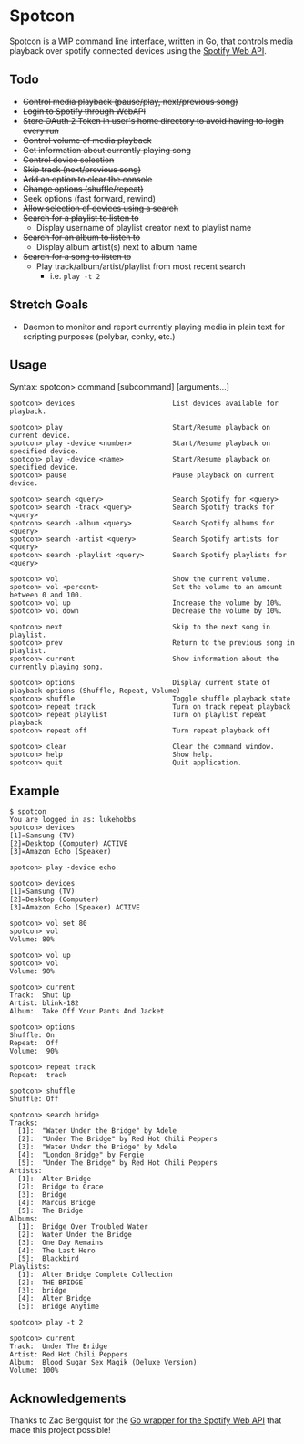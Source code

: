 # Spotcon

Spotcon is a WIP command line interface, written in Go, that controls media playback over spotify connected devices using the [Spotify Web API](https://api.spotify.com).

## Todo

- ~~Control media playback (pause/play, next/previous song)~~
- ~~Login to Spotify through WebAPI~~
- ~~Store OAuth 2 Token in user's home directory to avoid having to login every run~~
- ~~Control volume of media playback~~
- ~~Get information about currently playing song~~
- ~~Control device selection~~
- ~~Skip track (next/previous song)~~
- ~~Add an option to clear the console~~
- ~~Change options (shuffle/repeat)~~
- Seek options (fast forward, rewind)
- ~~Allow selection of devices using a search~~
- ~~Search for a playlist to listen to~~
  - Display username of playlist creator next to playlist name
- ~~Search for an album to listen to~~
  - Display album artist(s) next to album name
- ~~Search for a song to listen to~~
  - Play track/album/artist/playlist from most recent search
    - i.e. `play -t 2`

## Stretch Goals

- Daemon to monitor and report currently playing media in plain text for scripting purposes (polybar, conky, etc.)

## Usage

Syntax: spotcon> command [subcommand] [arguments...]

```
spotcon> devices                        List devices available for playback.

spotcon> play                           Start/Resume playback on current device.
spotcon> play -device <number>          Start/Resume playback on specified device.
spotcon> play -device <name>            Start/Resume playback on specified device.
spotcon> pause                          Pause playback on current device.

spotcon> search <query>                 Search Spotify for <query>
spotcon> search -track <query>          Search Spotify tracks for <query>
spotcon> search -album <query>          Search Spotify albums for <query>
spotcon> search -artist <query>         Search Spotify artists for <query>
spotcon> search -playlist <query>       Search Spotify playlists for <query>

spotcon> vol                            Show the current volume.
spotcon> vol <percent>                  Set the volume to an amount between 0 and 100.
spotcon> vol up                         Increase the volume by 10%.
spotcon> vol down                       Decrease the volume by 10%.

spotcon> next                           Skip to the next song in playlist.
spotcon> prev                           Return to the previous song in playlist.
spotcon> current                        Show information about the currently playing song.

spotcon> options                        Display current state of playback options (Shuffle, Repeat, Volume)
spotcon> shuffle                        Toggle shuffle playback state
spotcon> repeat track                   Turn on track repeat playback
spotcon> repeat playlist                Turn on playlist repeat playback
spotcon> repeat off                     Turn repeat playback off

spotcon> clear                          Clear the command window.
spotcon> help                           Show help.
spotcon> quit                           Quit application.
```

## Example

```
$ spotcon
You are logged in as: lukehobbs
spotcon> devices
[1]=Samsung (TV)
[2]=Desktop (Computer) ACTIVE
[3]=Amazon Echo (Speaker)

spotcon> play -device echo

spotcon> devices
[1]=Samsung (TV)
[2]=Desktop (Computer)
[3]=Amazon Echo (Speaker) ACTIVE

spotcon> vol set 80
spotcon> vol
Volume: 80%

spotcon> vol up
spotcon> vol
Volume: 90%

spotcon> current
Track:  Shut Up
Artist:	blink-182
Album:	Take Off Your Pants And Jacket

spotcon> options
Shuffle: On
Repeat:  Off
Volume:  90%

spotcon> repeat track
Repeat:  track

spotcon> shuffle
Shuffle: Off

spotcon> search bridge
Tracks: 
  [1]:	"Water Under the Bridge" by Adele
  [2]:	"Under The Bridge" by Red Hot Chili Peppers
  [3]:	"Water Under the Bridge" by Adele
  [4]:	"London Bridge" by Fergie
  [5]:	"Under The Bridge" by Red Hot Chili Peppers
Artists: 
  [1]:	Alter Bridge
  [2]:	Bridge to Grace
  [3]:	Bridge
  [4]:	Marcus Bridge
  [5]:	The Bridge
Albums: 
  [1]:	Bridge Over Troubled Water
  [2]:	Water Under the Bridge
  [3]:	One Day Remains
  [4]:	The Last Hero
  [5]:	Blackbird
Playlists: 
  [1]:	Alter Bridge Complete Collection
  [2]:	THE BRIDGE
  [3]:	bridge
  [4]:	Alter Bridge
  [5]:	Bridge Anytime

spotcon> play -t 2

spotcon> current
Track:  Under The Bridge
Artist:	Red Hot Chili Peppers
Album:	Blood Sugar Sex Magik (Deluxe Version)
Volume: 100%
```


## Acknowledgements

Thanks to Zac Bergquist for the [Go wrapper for the Spotify Web API](https://github.com/zmb3/spotify) that made this project possible!
